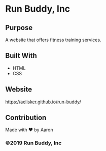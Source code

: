 # Run Buddy, Inc

## Purpose
A website that offers fitness training services. 

## Built With
* HTML
* CSS

## Website
https://aelisker.github.io/run-buddy/

## Contribution
Made with ❤️ by Aaron

### ©️2019 Run Buddy, Inc 